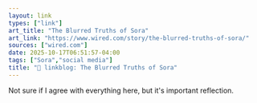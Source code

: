 ```yaml
---
layout: link
types: ["link"]
art_title: "The Blurred Truths of Sora"
art_link: "https://www.wired.com/story/the-blurred-truths-of-sora/"
sources: ["wired.com"]
date: 2025-10-17T06:51:57-04:00
tags: ["Sora","social media"]
title: "🔗 linkblog: The Blurred Truths of Sora"
---
```

Not sure if I agree with everything here, but it's important reflection.